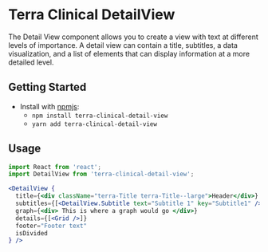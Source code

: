 # Terra Clinical DetailView

The Detail View component allows you to create a view with text at different levels of importance. A detail view can contain a title, subtitles, a data visualization, and a list of elements that can display information at a more detailed level.

## Getting Started

- Install with [npmjs](https://www.npmjs.com):
  - `npm install terra-clinical-detail-view`
  - `yarn add terra-clinical-detail-view`

## Usage

```jsx
import React from 'react';
import DetailView from 'terra-clinical-detail-view';

<DetailView {
  title={<div className="terra-Title terra-Title--large">Header</div>}
  subtitles={[<DetailView.Subtitle text="Subtitle 1" key="Subtitle1" />, <DetailView.Subtitle text="Subtitle 2" key="Subtitle2" />]}
  graph={<div> This is where a graph would go </div>}
  details={[<Grid />]}
  footer="Footer text"
  isDivided
} />
```

